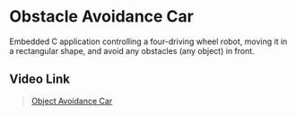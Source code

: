 # Obstacle Avoidance Car
Embedded C application controlling a four-driving wheel robot, moving it in a rectangular shape, and avoid any obstacles (any object) in front.

## Video Link
> [Object Avoidance Car](https://drive.google.com/file/d/1KKuaAfIE-9Ah6gExIOHMfEdne9AjZ5SP/view?usp=share_link)
